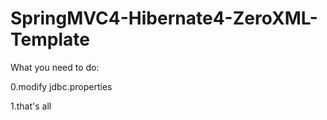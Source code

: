 SpringMVC4-Hibernate4-ZeroXML-Template
======================================

What you need to do:

0.modify jdbc.properties

1.that's all
